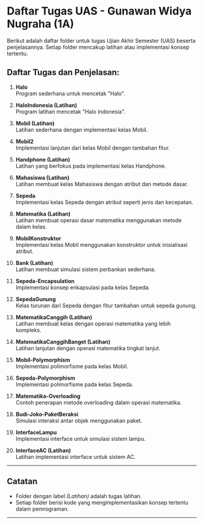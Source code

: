 # Daftar Tugas UAS - Gunawan Widya Nugraha (1A)

Berikut adalah daftar folder untuk tugas Ujian Akhir Semester (UAS) beserta penjelasannya. Setiap folder mencakup latihan atau implementasi konsep tertentu.

## Daftar Tugas dan Penjelasan:

1. **Halo**  
   Program sederhana untuk mencetak "Halo".

2. **HaloIndonesia (Latihan)**  
   Program latihan mencetak "Halo Indonesia".

3. **Mobil (Latihan)**  
   Latihan sederhana dengan implementasi kelas Mobil.

4. **Mobil2**  
   Implementasi lanjutan dari kelas Mobil dengan tambahan fitur.

5. **Handphone (Latihan)**  
   Latihan yang berfokus pada implementasi kelas Handphone.

6. **Mahasiswa (Latihan)**  
   Latihan membuat kelas Mahasiswa dengan atribut dan metode dasar.

7. **Sepeda**  
   Implementasi kelas Sepeda dengan atribut seperti jenis dan kecepatan.

8. **Matematika (Latihan)**  
   Latihan membuat operasi dasar matematika menggunakan metode dalam kelas.

9. **MobilKonstruktor**  
   Implementasi kelas Mobil menggunakan konstruktor untuk inisialisasi atribut.

10. **Bank (Latihan)**  
    Latihan membuat simulasi sistem perbankan sederhana.

11. **Sepeda-Encapsulation**  
    Implementasi konsep enkapsulasi pada kelas Sepeda.

12. **SepedaGunung**  
    Kelas turunan dari Sepeda dengan fitur tambahan untuk sepeda gunung.

13. **MatematikaCanggih (Latihan)**  
    Latihan membuat kelas dengan operasi matematika yang lebih kompleks.

14. **MatematikaCanggihBanget (Latihan)**  
    Latihan lanjutan dengan operasi matematika tingkat lanjut.

15. **Mobil-Polymorphism**  
    Implementasi polimorfisme pada kelas Mobil.

16. **Sepeda-Polymorphism**  
    Implementasi polimorfisme pada kelas Sepeda.

17. **Matematika-Overloading**  
    Contoh penerapan metode overloading dalam operasi matematika.

18. **Budi-Joko-PaketBeraksi**  
    Simulasi interaksi antar objek menggunakan paket.

19. **InterfaceLampu**  
    Implementasi interface untuk simulasi sistem lampu.

20. **InterfaceAC (Latihan)**  
    Latihan implementasi interface untuk sistem AC.

---

## Catatan
- Folder dengan label *(Latihan)* adalah tugas latihan.  
- Setiap folder berisi kode yang mengimplementasikan konsep tertentu dalam pemrograman.  

---
